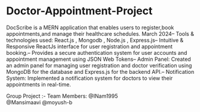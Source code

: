 # Doctor-Appointment-Project
DocScribe is a MERN application that enables users to register,book appointments,and manage their healthcare schedules.
 March 2024– Tools & technologies used: React.js , Mongodb , Node.js , Express.js– Intuitive & Responsive ReactJs interface for user registration and appointment booking.– Provides a secure authentication system for user accounts and appointment management using JSON Web Tokens– Admin Panel: Created an admin panel for managing user registration and doctor verification using MongoDB for
 the database and Express.js for the backend API.– Notification System: Implemented a notification system for doctors to view their appointments in real-time.

Group Project :-
Team Members:
@INam1995               
@Mansimaavi
@moyush-b
